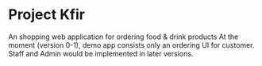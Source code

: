 # Project Kfir
An shopping web application for ordering food & drink products
At the moment (version 0-1), demo app consists only an ordering UI for customer. Staff and Admin would be implemented in later versions.
